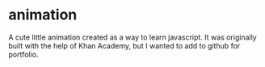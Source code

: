 # animation
A cute little animation created as a way to learn javascript. It was originally built with the help of Khan Academy, but I wanted to add 
to github for portfolio.

